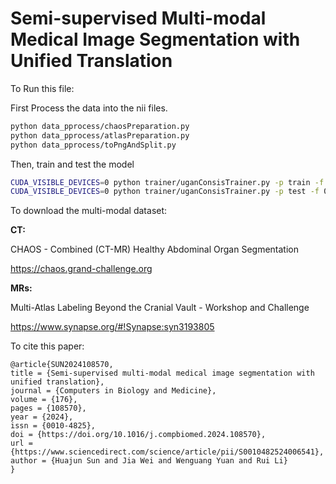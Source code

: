 # Semi-supervised Multi-modal Medical Image Segmentation with Unified Translation 

To Run this file:

First Process the data into the nii files.

```bash
python data_pprocess/chaosPreparation.py
python data_pprocess/atlasPreparation.py
python data_pprocess/toPngAndSplit.py
```

Then, train and test the model
```bash
CUDA_VISIBLE_DEVICES=0 python trainer/uganConsisTrainer.py -p train -f 0
CUDA_VISIBLE_DEVICES=0 python trainer/uganConsisTrainer.py -p test -f 0 -i 000 -wh best
```

To download the multi-modal dataset:

**CT:** 

CHAOS - Combined (CT-MR) Healthy Abdominal Organ Segmentation

https://chaos.grand-challenge.org

**MRs:**

Multi-Atlas Labeling Beyond the Cranial Vault - Workshop and Challenge

https://www.synapse.org/#!Synapse:syn3193805

To cite this paper:

```
@article{SUN2024108570,
title = {Semi-supervised multi-modal medical image segmentation with unified translation},
journal = {Computers in Biology and Medicine},
volume = {176},
pages = {108570},
year = {2024},
issn = {0010-4825},
doi = {https://doi.org/10.1016/j.compbiomed.2024.108570},
url = {https://www.sciencedirect.com/science/article/pii/S0010482524006541},
author = {Huajun Sun and Jia Wei and Wenguang Yuan and Rui Li}
}
```
